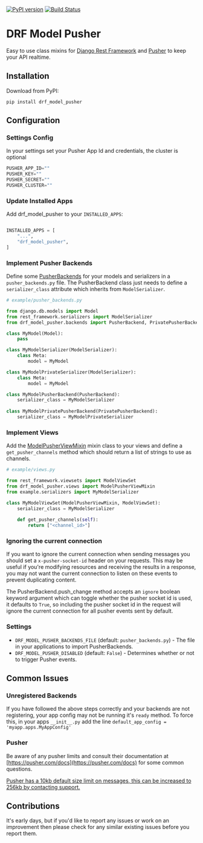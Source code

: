 [![PyPI version](https://badge.fury.io/py/drf-model-pusher.svg)](https://badge.fury.io/py/drf-model-pusher)
[![Build Status](https://travis-ci.org/aljp/drf_model_pusher.svg?branch=master)](https://travis-ci.org/aljp/drf_model_pusher)

# DRF Model Pusher

Easy to use class mixins for [Django Rest Framework]() and [Pusher]() to keep your API realtime.

## Installation

Download from PyPI:

`pip install drf_model_pusher`

## Configuration

### Settings Config

In your settings set your Pusher App Id and credentials, the cluster is optional

```python
PUSHER_APP_ID=""  
PUSHER_KEY=""  
PUSHER_SECRET=""
PUSHER_CLUSTER=""  
```

### Update Installed Apps

Add drf_model_pusher to your `INSTALLED_APPS`:

```python

INSTALLED_APPS = [
    "...",
    "drf_model_pusher",
]
``` 

### Implement Pusher Backends

Define some [PusherBackends]() for your models and serializers in a `pusher_backends.py` file.  The PusherBackend class just needs to define a `serializer_class` attribute which inherits from `ModelSerializer`.

```python
# example/pusher_backends.py

from django.db.models import Model
from rest_framework.serializers import ModelSerializer
from drf_model_pusher.backends import PusherBackend, PrivatePusherBackend

class MyModel(Model):
    pass

class MyModelSerializer(ModelSerializer):
    class Meta:
        model = MyModel

class MyModelPrivateSerializer(ModelSerializer):
    class Meta:
        model = MyModel

class MyModelPusherBackend(PusherBackend):
    serializer_class = MyModelSerializer
    
class MyModelPrivatePusherBackend(PrivatePusherBackend):
    serializer_class = MyModelPrivateSerializer
```

### Implement Views

Add the [ModelPusherViewMixin]() mixin class to your views and define a `get_pusher_channels` method which should return a list of strings to use as channels.

```python
# example/views.py

from rest_framework.viewsets import ModelViewSet
from drf_model_pusher.views import ModelPusherViewMixin
from example.serializers import MyModelSerializer

class MyModelViewSet(ModelPusherViewMixin, ModelViewSet):
    serializer_class = MyModelSerializer
    
    def get_pusher_channels(self):
        return ["<channel_id>"]
```

### Ignoring the current connection

If you want to ignore the current connection when sending messages you should set a `x-pusher-socket-id` header on your requests.  This may be useful if you're modifying resources and receiving the results in a response, you may not want the current connection to listen on these events to prevent duplicating content.

The PusherBackend.push_change method accepts an `ignore` boolean keyword argument which can toggle whether the pusher socket id is used, it defaults to `True`, so including the pusher socket id in the request will ignore the current connection for all pusher events sent by default.

### Settings

- `DRF_MODEL_PUSHER_BACKENDS_FILE` (default: `pusher_backends.py`) - The file in your applications to import PusherBackends.
- `DRF_MODEL_PUSHER_DISABLED` (default: `False`) - Determines whether or not to trigger Pusher events.

## Common Issues
### Unregistered Backends
If you have followed the above steps correctly and your backends are not registering, your app config may not be running it's `ready` method. To force this, in your apps `__init__.py` add the line `default_app_config = 'myapp.apps.MyAppConfig'`

### Pusher
Be aware of any pusher limits and consult their documentation at [https://pusher.com/docs](https://pusher.com/docs) for some common questions.  

[Pusher has a 10kb default size limit on messages, this can be increased to 256kb by contacting support.](https://support.pusher.com/hc/en-us/articles/202046553-What-is-the-message-size-limit-when-publishing-a-message-)

## Contributions

It's early days, but if you'd like to report any issues or work on an improvement then please check for any similar existing issues before you report them.
